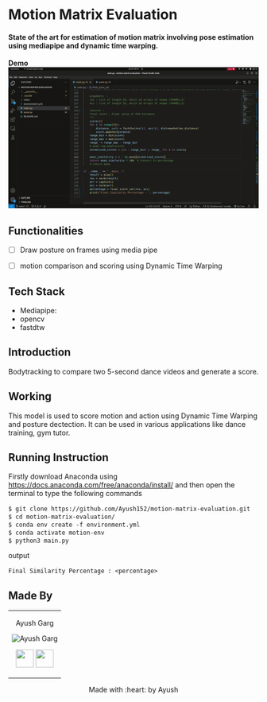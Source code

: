 <p align="center">
</a>
	<h1 align="left"> Motion Matrix Evaluation </h1>
	<h4 align="left"> State of the art for estimation of motion matrix involving pose estimation using mediapipe and dynamic time warping.
</h4>
	
</p>


__Demo__
<img src="https://github.com/Ayush152/motion-matrix-evaluation/blob/main/demo/demo.gif" />

## Functionalities

- [ ]  Draw posture on frames using media pipe  
- [ ]  motion comparison and scoring using Dynamic Time Warping  


## Tech Stack
* Mediapipe:
* opencv
* fastdtw

	

## Introduction
Bodytracking to compare two 5-second dance videos and generate a score.

## Working
This model is used to score motion and action using Dynamic Time Warping and posture dectection. It can be used in various applications like dance training, gym tutor. 

## Running Instruction
Firstly download Anaconda using https://docs.anaconda.com/free/anaconda/install/ and then open the terminal to type the following commands
```
$ git clone https://github.com/Ayush152/motion-matrix-evaluation.git
$ cd motion-matrix-evaluation/
$ conda env create -f environment.yml
$ conda activate motion-env
$ python3 main.py
```
output
```
Final Similarity Percentage : <percentage>
```

## Made By 

<table>
<tr align="center">


<td>

Ayush Garg

<p align="center">
<img src = "https://avatars.githubusercontent.com/u/71000616?v=4"  height="120" alt="Ayush Garg">
</p>
<p align="center">
<a href = "https://github.com/Ayush152"><img src = "http://www.iconninja.com/files/241/825/211/round-collaboration-social-github-code-circle-network-icon.svg" width="36" height = "36"/></a>
<a href = "https://www.linkedin.com/in/ayush-garg-303354201/">
<img src = "http://www.iconninja.com/files/863/607/751/network-linkedin-social-connection-circular-circle-media-icon.svg" width="36" height="36"/>
</a>
</p>
</td>



</tr>
  </table>

<p align="center">
	Made with :heart: by Ayush</a>
</p>
